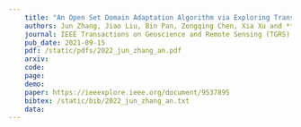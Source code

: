 ```yaml
---
    title: "An Open Set Domain Adaptation Algorithm via Exploring Transferability and Discriminability for Remote Sensing Image Scene Classification"
    authors: Jun Zhang, Jiao Liu, Bin Pan, Zongqing Chen, Xia Xu and **Zhenwei Shi**
    journal: IEEE Transactions on Geoscience and Remote Sensing (TGRS)
    pub_date: 2021-09-15
    pdf: /static/pdfs/2022_jun_zhang_an.pdf
    arxiv: 
    code: 
    page: 
    demo: 
    paper: https://ieeexplore.ieee.org/document/9537895
    bibtex: /static/bib/2022_jun_zhang_an.txt
    data:
---
```

    